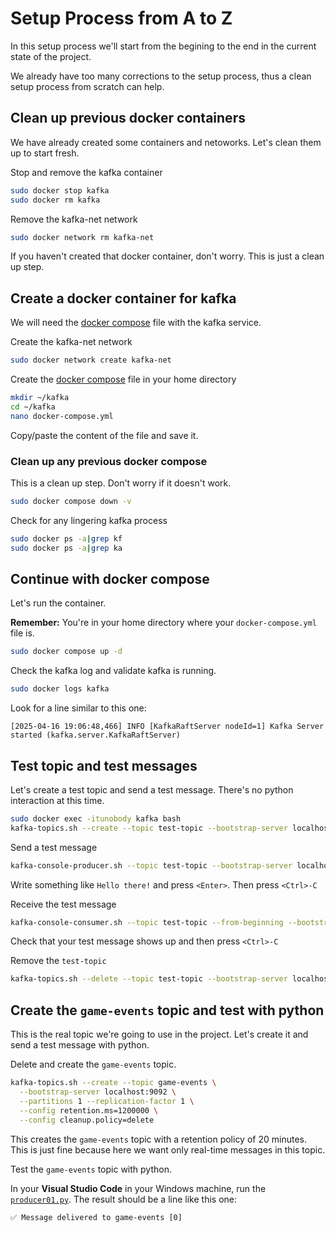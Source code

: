 # Setup Process from A to Z

In this setup process we'll start from the begining to the end in the current state of the project.

We already have too many corrections to the setup process, thus a clean setup process from scratch can help.

## Clean up previous docker containers

We have already created some containers and netoworks. Let's clean them up to start fresh.

Stop and remove the kafka container

```bash
sudo docker stop kafka
sudo docker rm kafka
```

Remove the kafka-net network

```bash
sudo docker network rm kafka-net
```



If you haven't created that docker container, don't worry. This is just a clean up step.

## Create a docker container for kafka

We will need the [docker compose](docker-compose.yml) file with the kafka service.

Create the kafka-net network

```bash
sudo docker network create kafka-net
```

Create the [docker compose](docker-compose.yml) file in your home directory

```bash
mkdir ~/kafka
cd ~/kafka
nano docker-compose.yml
```

Copy/paste the content of the file and save it.

### Clean up any previous docker compose

This is a clean up step. Don't worry if it doesn't work.

```bash
sudo docker compose down -v
```

Check for any lingering kafka process

```bash
sudo docker ps -a|grep kf
sudo docker ps -a|grep ka
```

## Continue with docker compose

Let's run the container.

**Remember:** You're in your home directory where your `docker-compose.yml` file is.

```bash
sudo docker compose up -d
```

Check the kafka log and validate kafka is running.

```bash
sudo docker logs kafka
```

Look for a line similar to this one:

```
[2025-04-16 19:06:48,466] INFO [KafkaRaftServer nodeId=1] Kafka Server started (kafka.server.KafkaRaftServer)
```

## Test topic and test messages

Let's create a test topic and send a test message. There's no python interaction at this time.

```bash
sudo docker exec -itunobody kafka bash
kafka-topics.sh --create --topic test-topic --bootstrap-server localhost:9092 --partitions 1 --replication-factor 1
```

Send a test message

```bash
kafka-console-producer.sh --topic test-topic --bootstrap-server localhost:9092
```

Write something like `Hello there!` and press `<Enter>`. Then press `<Ctrl>-C`

Receive the test message

```bash
kafka-console-consumer.sh --topic test-topic --from-beginning --bootstrap-server localhost:9092
```

Check that your test message shows up and then press `<Ctrl>-C`

Remove the `test-topic`

```bash
kafka-topics.sh --delete --topic test-topic --bootstrap-server localhost:9092
```

## Create the `game-events` topic and test with python

This is the real topic we're going to use in the project. Let's create it and send a test message with python.

Delete and create the `game-events` topic.

```bash
kafka-topics.sh --create --topic game-events \
  --bootstrap-server localhost:9092 \
  --partitions 1 --replication-factor 1 \
  --config retention.ms=1200000 \
  --config cleanup.policy=delete
```

This creates the `game-events` topic with a retention policy of 20 minutes. This is just fine because here we want only real-time messages in this topic.

Test the `game-events` topic with python.

In your **Visual Studio Code** in your Windows machine, run the [`producer01.py`](producer01.py). The result should be a line like this one:

```
✅ Message delivered to game-events [0]
```

